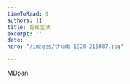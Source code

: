 ```yaml
---
timeToRead: 0
authors: []
title: 超级监狱
excerpt: ''
date: 
hero: "/images/thumb-1920-215087.jpg"

---
```

[MDpan](https://mdpan.tk/%E8%B6%85%E7%BA%A7%E7%9B%91%E7%8B%B1/)